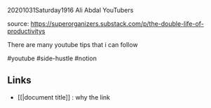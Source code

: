20201031Saturday1916 Ali Abdal YouTubers

source: https://superorganizers.substack.com/p/the-double-life-of-productivitys

There are many youtube tips that i can follow

#youtube #side-hustle #notion 

## Links
- [[|document title]] : why the link